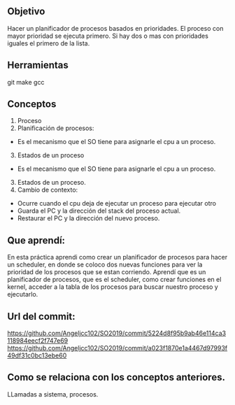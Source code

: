 ## Objetivo

Hacer un planificador de procesos basados en prioridades.
El proceso con mayor prioridad se ejecuta primero.
Si hay dos o mas con prioridades iguales el primero de la lista.

## Herramientas

git
make
gcc

## Conceptos

1) Proceso
2) Planificación de procesos:
+ Es el mecanismo que el SO tiene para asignarle el cpu a un proceso.

3) Estados de un proceso

+ Es el mecanismo que el SO tiene para asignarle el cpu a un proceso.

3) Estados de un proceso.
4) Cambio de contexto:
+ Ocurre cuando el cpu deja de ejecutar un proceso para ejecutar otro
+ Guarda el PC y la dirección del stack del proceso actual.
+ Restaurar el PC y la dirección del nuevo proceso.


## Que aprendí:
En esta práctica aprendi como crear un planificador de procesos para hacer un scheduler, en donde se coloco dos nuevas funciones para ver la prioridad de los procesos que se estan corriendo.
Aprendí que es un planificador de procesos, que es el scheduler, como crear funciones en el kernel, acceder a la tabla de los procesos para buscar nuestro proceso y ejecutarlo.

## Url del commit:
https://github.com/Angeljcc102/SO2019/commit/5224d8f95b9ab46e114ca3118984eecf2f747e69
https://github.com/Angeljcc102/SO2019/commit/a023f1870e1a4467d97993f49df31c0bc13ebe60

## Como se relaciona con los conceptos anteriores.
LLamadas a sistema, procesos.
